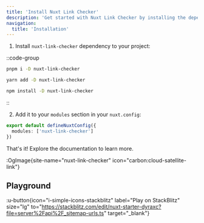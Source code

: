 ```yaml
---
title: 'Install Nuxt Link Checker'
description: 'Get started with Nuxt Link Checker by installing the dependency to your project.'
navigation:
  title: 'Installation'
---
```


1. Install `nuxt-link-checker` dependency to your project:

::code-group

```sh [pnpm]
pnpm i -D nuxt-link-checker
```

```bash [yarn]
yarn add -D nuxt-link-checker
```

```bash [npm]
npm install -D nuxt-link-checker
```

::

2. Add it to your `modules` section in your `nuxt.config`:

```ts [nuxt.config]
export default defineNuxtConfig({
  modules: ['nuxt-link-checker']
})
```

That's it! Explore the documentation to learn more.


:OgImage{site-name="nuxt-link-checker" icon="carbon:cloud-satellite-link"}


## Playground

:u-button{icon="i-simple-icons-stackblitz" label="Play on StackBlitz" size="lg" to="https://stackblitz.com/edit/nuxt-starter-dyraxc?file=server%2Fapi%2F_sitemap-urls.ts" target="_blank"}
